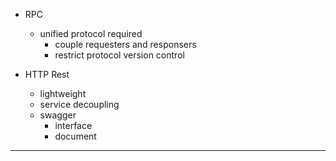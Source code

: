 * RPC
    * unified protocol required
        * couple requesters and responsers
        * restrict protocol version control

* HTTP Rest
    * lightweight
    * service decoupling
    * swagger
        * interface
        * document

---

